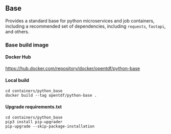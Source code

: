 ## Base

Provides a standard base for python microservices and job containers, including
a recommended set of dependencies, including `requests`, `fastapi`, and others.

### Base build image

#### Docker Hub

https://hub.docker.com/repository/docker/opentdf/python-base

#### Local build

```shell
cd containers/python_base
docker build --tag opentdf/python-base .
```

#### Upgrade requirements.txt

```shell
cd containers/python_base
pip3 install pip-upgrader
pip-upgrade --skip-package-installation
```

